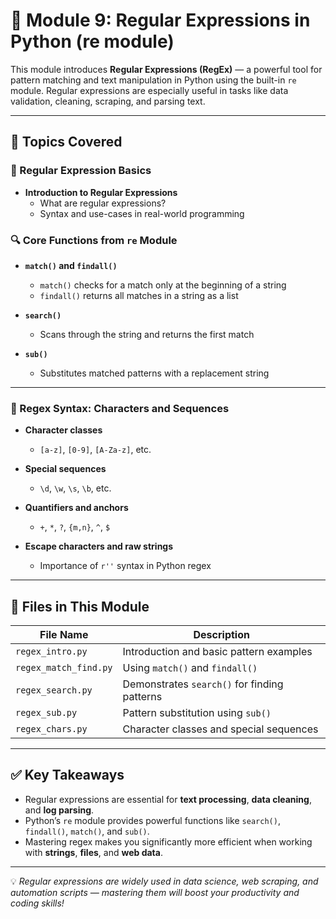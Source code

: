 # 🧾 Module 9: Regular Expressions in Python (re module)

This module introduces **Regular Expressions (RegEx)** — a powerful tool for pattern matching and text manipulation in Python using the built-in `re` module. Regular expressions are especially useful in tasks like data validation, cleaning, scraping, and parsing text.

---

## 🧠 Topics Covered

### 🔹 Regular Expression Basics
- **Introduction to Regular Expressions**
  - What are regular expressions?
  - Syntax and use-cases in real-world programming

### 🔍 Core Functions from `re` Module
- **`match()` and `findall()`**
  - `match()` checks for a match only at the beginning of a string
  - `findall()` returns all matches in a string as a list

- **`search()`**
  - Scans through the string and returns the first match

- **`sub()`**
  - Substitutes matched patterns with a replacement string

---

### 🧩 Regex Syntax: Characters and Sequences

- **Character classes**
  - `[a-z]`, `[0-9]`, `[A-Za-z]`, etc.

- **Special sequences**
  - `\d`, `\w`, `\s`, `\b`, etc.

- **Quantifiers and anchors**
  - `+`, `*`, `?`, `{m,n}`, `^`, `$`

- **Escape characters and raw strings**
  - Importance of `r''` syntax in Python regex

---

## 📂 Files in This Module

| File Name             | Description                                  |
|----------------------|----------------------------------------------|
| `regex_intro.py`      | Introduction and basic pattern examples      |
| `regex_match_find.py`| Using `match()` and `findall()`              |
| `regex_search.py`     | Demonstrates `search()` for finding patterns |
| `regex_sub.py`        | Pattern substitution using `sub()`           |
| `regex_chars.py`      | Character classes and special sequences      |

---

## ✅ Key Takeaways

- Regular expressions are essential for **text processing**, **data cleaning**, and **log parsing**.
- Python’s `re` module provides powerful functions like `search()`, `findall()`, `match()`, and `sub()`.
- Mastering regex makes you significantly more efficient when working with **strings**, **files**, and **web data**.

---

💡 *Regular expressions are widely used in data science, web scraping, and automation scripts — mastering them will boost your productivity and coding skills!*
